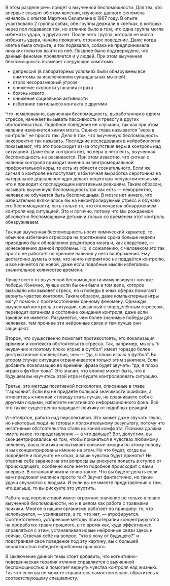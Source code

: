 В этом разделе речь пойдёт о выученной беспомощности. Для тех, кто впервые слышит об этом явлении, изучение данного феномена началось с опытов Мартина Селигмана в 1967 году. В опыте участвовало 2 группы собак, обе группы держали в клетках, в которых через пол подавался ток, но отличие было в том, что одна группа могла избежать удара, а другая нет. После чего группа, которая не могла избежать удара, начала проявлять странное поведение. Даже когда клетка была открыта, и ток подавался, собака не предпринимала никаких попыток выйти из неё. Позднее было подтверждено, что данный феномен проявляется и у людей. При этом выученная беспомощность вызывает следующие симптомы:

* депрессия (в лабораторных условиях были обнаружены все симптомы за исключением суицидальных мыслей)
* страх несоразмерный угрозе
* снижение скорости угасания страха
* боязнь нового
* снижение социальной активности
* избегание тактильного контакта с другими

Что немаловажно, выученная беспомощность, выработанная в одном стрессе, начинает вызывать пассивность и тревогу в других обстоятельствах. Подобное поведение не случайно, так как при этом явлении изменяется химия мозга. Однако глава называется “вера в контроль” не просто так. Дело в том, что выученную беспомощность некорректно так называть. Последние [исследования](https://psycnet.apa.org/doiLanding?doi=10.1037%2Frev0000033) в нейробиологии показывают, что это происходит из-за отсутствия веры в контроль над ситуацией. Даже если контроля нет, но вера в него есть, выученная беспомощность не развивается. При этом известно, что сигнал о наличии контроля приходит именно из вентромедиальной префронтальной коры, то есть из области сознательного. Если же сигнал о контроле не поступает, избыточная выработка серотонина на латеральное дорсальное ядро делает рецепторы нечувствительными, что и приводит к последующим негативным реакциям. Таким образом, называть выученную беспомощность так как есть — некорректно, человек не обучается быть беспомощным. В мозге нет ничего, что избирательно включалось бы на неконтролируемый стресс и обучало его беспомощности, есть только то, что отключается обнаружением контроля над ситуацией. Это и логично, потому что мы рождаемся абсолютно беспомощными детьми и только со временем этот контроль обнаруживаем.

Так как выученная беспомощность носит химический характер, то обычное избегание стрессора на протяжении срока больше недели приводило бы к обновлению рецепторов мозга и, как следствие, — исчезновению данной проблемы. Но, к сожалению, с человеком это так просто не работает по причине наличия у него воображения. Ему достаточно думать о том, что нечто неприятное не поддаётся контролю, и всё начнётся по новой, даже если подобные мысли избегались значительное количество времени.

Лучше всего от выученной беспомощности иммунизируют личные победы. Конечно, лучше если бы они были в том деле, которое вызывало или вызовет стресс, но и победы в иных сферах помогают вернуть чувство контроля. Таким образом, даже компьютерные игры могут помочь с противостоянием данному феномену. Однажды выученный контроль в ситуации, связанный с определённым стрессом, переводит организм в состояние ожидания контроля, даже если таковой не имеется. Разумеется, чем более значимые победы для человека, тем прочнее эти нейронные связи и тем лучше они защищают.

Второе, что существенно помогает противостоять, это локализация времени и контекста обстоятельств стресса. Так, например, мысль “я неудачник и поэтому плохо играю в футбол” имеет гораздо более деструктивные последствия, чем — “да, я плохо играю в футбол”. Во втором случае ситуация ограничивается только этим занятием. Если добавить локализацию во времени, фраза будет звучать: “да, я плохо играю в футбол пока”. Это значит, что вполне может быть, что в будущем вы научитесь этой игре и будете контролировать ситуацию.

Третье, это методы позитивной психологии, описанные в главе “гармонии”. Если вы не придаёте большой значимости ошибкам, а относитесь к ним как к поводу стать лучше, не сравниваете себя с другими людьми, избегаете негативного информационного фона. Всё это также существенно защищает психику от подобных реакций.

И четвёртое, работа над перспективой. Это может даже звучать глупо, но некоторые люди не готовы к положительному результату, потому что негативные обстоятельства стали их зоной комфорта. Психика должна иметь какое-то представление — а что дальше? Вот, допустим, вы сконцентрировались на том, чтобы признаться в чувствах любимому человеку, ваша психика испытывает сильные эмоции по этому поводу, и вы сконцентрированы именно на этом. Но что будет, когда вы подойдёте и получите не отказ, а ваши чувства будут приняты? Не ответив себе заранее на эти вопросы вы рискуете попасть в ступор от происходящего, особенно если нечто подобное происходит с вами впервые. В остальной жизни точно также. Что вы будете делать если вам предложат миллион просто так? Звучит фантастично, но такие удачи случаются с людьми. И если вы не имеете представления о том, что дальше, то вы рискуете это упустить.

Работа над перспективой имеет огромное значение не только в плане выученной беспомощности, но и в целом как работа с травмами психики. Многое в нашем организме работает по принципу: то, что используется, — усиливается, а то, что нет, — атрофируется. Соответственно, устаревшие методы психотерапии концентрируются на проработке травм прошлого, в то время как, куда эффективнее справляться с этим, устанавливая новые нейронные связи здесь и сейчас. Отвечая себе на вопрос: “что я хочу от будущего?” и подстраивая своё поведение под эту картину, вы с большей вероятностью победите проблемы прошлого.

В заключение данной темы стоит добавить, что когнитивно-поведенческая терапия отлично справляется с выученной беспомощностью и помогает вернуть чувства контроля над жизнью. Так что если вы не можете справиться самостоятельно, обратитесь к соответствующему специалисту. 
